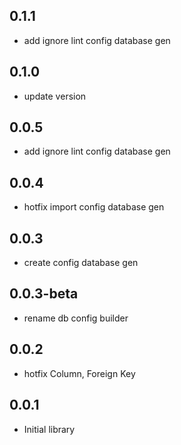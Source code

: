 ## 0.1.1

* add ignore lint config database gen

## 0.1.0

* update version

## 0.0.5

* add ignore lint config database gen

## 0.0.4

* hotfix import config database gen

## 0.0.3

* create config database gen

## 0.0.3-beta

* rename db config builder

## 0.0.2

* hotfix Column, Foreign Key

## 0.0.1

* Initial library
